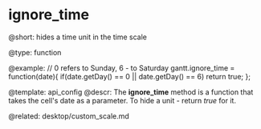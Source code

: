 ignore_time
=============

@short: hides a time unit in the time scale

@type: function

@example:
// 0 refers to Sunday, 6 - to Saturday
gantt.ignore_time = function(date){
   if(date.getDay() == 0 || date.getDay() == 6)
      return true;
};

@template:	api_config
@descr:
The **ignore_time** method is a function that takes the cell's date as a parameter. To hide a unit - return *true* for it.

@related: desktop/custom_scale.md


